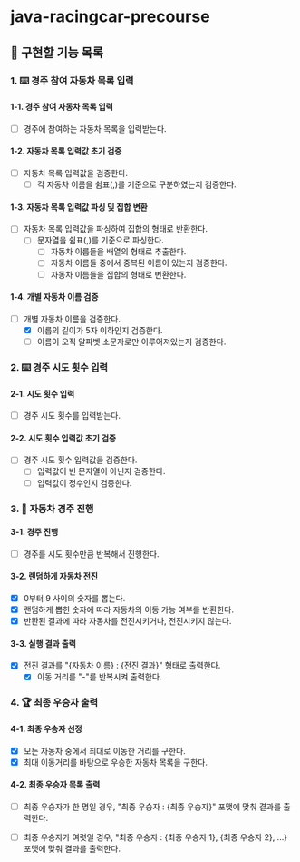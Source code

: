 # java-racingcar-precourse

## 🚀 구현할 기능 목록

### 1. ⌨️ 경주 참여 자동차 목록 입력

#### 1-1. 경주 참여 자동차 목록 입력

- [ ] 경주에 참여하는 자동차 목록을 입력받는다.

#### 1-2. 자동차 목록 입력값 초기 검증

- [ ] 자동차 목록 입력값을 검증한다.
  - [ ] 각 자동차 이름을 쉼표(,)를 기준으로 구분하였는지 검증한다.

#### 1-3. 자동차 목록 입력값 파싱 및 집합 변환

- [ ] 자동차 목록 입력값을 파싱하여 집합의 형태로 반환한다.
  - [ ] 문자열을 쉼표(,)를 기준으로 파싱한다.
    - [ ] 자동차 이름들을 배열의 형태로 추출한다.
    - [ ] 자동차 이름들 중에서 중복된 이름이 있는지 검증한다.
    - [ ] 자동차 이름들을 집합의 형태로 변환한다. 

#### 1-4. 개별 자동차 이름 검증

- [ ] 개별 자동차 이름을 검증한다.
  - [x] 이름의 길이가 5자 이하인지 검증한다.
  - [ ] 이름이 오직 알파벳 소문자로만 이루어져있는지 검증한다.

### 2. ⌨️ 경주 시도 횟수 입력

#### 2-1. 시도 횟수 입력

- [ ] 경주 시도 횟수를 입력받는다.

#### 2-2. 시도 횟수 입력값 초기 검증

- [ ] 경주 시도 횟수 입력값을 검증한다.
    - [ ] 입력값이 빈 문자열이 아닌지 검증한다.
    - [ ] 입력값이 정수인지 검증한다.

### 3. 🚗 자동차 경주 진행

#### 3-1. 경주 진행

- [ ] 경주를 시도 횟수만큼 반복해서 진행한다.

#### 3-2. 랜덤하게 자동차 전진

- [x] 0부터 9 사이의 숫자를 뽑는다.
- [x] 랜덤하게 뽑힌 숫자에 따라 자동차의 이동 가능 여부를 반환한다.
- [x] 반환된 결과에 따라 자동차를 전진시키거나, 전진시키지 않는다.

#### 3-3. 실행 결과 출력
            
- [x] 전진 결과를 "{자동차 이름} : {전진 결과}" 형태로 출력한다.
  - [x] 이동 거리를 "-"를 반복시켜 출력한다.

### 4. 🏆 최종 우승자 출력

#### 4-1. 최종 우승자 선정

- [x] 모든 자동차 중에서 최대로 이동한 거리를 구한다.
- [x] 최대 이동거리를 바탕으로 우승한 자동차 목록을 구한다.

#### 4-2. 최종 우승자 목록 출력

- [ ] 최종 우승자가 한 명일 경우, "최종 우승자 : {최종 우승자}" 포맷에 맞춰 결과를 출력한다.
- [ ] 최종 우승자가 여럿일 경우, "최종 우승자 : {최종 우승자 1}, {최종 우승자 2}, ...} 포맷에 맞춰 결과를 출력한다. 
  